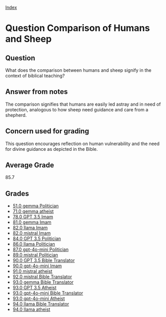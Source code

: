 
[Index](../../index.md)
# Question Comparison of Humans and Sheep
## Question
What does the comparison between humans and sheep signify in the context of biblical teaching?

## Answer from notes
The comparison signifies that humans are easily led astray and in need of protection, analogous to how sheep need guidance and care from a shepherd.

## Concern used for grading
This question encourages reflection on human vulnerability and the need for divine guidance as depicted in the Bible.

## Average Grade
85.7

## Grades
 * [51.0 gemma Politician](../answers/gemma_Politician/Comparison_of_Humans_and_Sheep.md)
 * [71.0 gemma atheist](../answers/gemma_atheist/Comparison_of_Humans_and_Sheep.md)
 * [78.0 GPT 3.5 Imam](../answers/GPT_3.5_Imam/Comparison_of_Humans_and_Sheep.md)
 * [81.0 gemma Imam](../answers/gemma_Imam/Comparison_of_Humans_and_Sheep.md)
 * [82.0 llama Imam](../answers/llama_Imam/Comparison_of_Humans_and_Sheep.md)
 * [82.0 mistral Imam](../answers/mistral_Imam/Comparison_of_Humans_and_Sheep.md)
 * [84.0 GPT 3.5 Politician](../answers/GPT_3.5_Politician/Comparison_of_Humans_and_Sheep.md)
 * [86.0 llama Politician](../answers/llama_Politician/Comparison_of_Humans_and_Sheep.md)
 * [87.0 gpt-4o-mini Politician](../answers/gpt-4o-mini_Politician/Comparison_of_Humans_and_Sheep.md)
 * [89.0 mistral Politician](../answers/mistral_Politician/Comparison_of_Humans_and_Sheep.md)
 * [90.0 GPT 3.5 Bible Translator](../answers/GPT_3.5_Bible_Translator/Comparison_of_Humans_and_Sheep.md)
 * [90.0 gpt-4o-mini Imam](../answers/gpt-4o-mini_Imam/Comparison_of_Humans_and_Sheep.md)
 * [91.0 mistral atheist](../answers/mistral_atheist/Comparison_of_Humans_and_Sheep.md)
 * [92.0 mistral Bible Translator](../answers/mistral_Bible_Translator/Comparison_of_Humans_and_Sheep.md)
 * [93.0 gemma Bible Translator](../answers/gemma_Bible_Translator/Comparison_of_Humans_and_Sheep.md)
 * [93.0 GPT 3.5 Atheist](../answers/GPT_3.5_Atheist/Comparison_of_Humans_and_Sheep.md)
 * [93.0 gpt-4o-mini Bible Translator](../answers/gpt-4o-mini_Bible_Translator/Comparison_of_Humans_and_Sheep.md)
 * [93.0 gpt-4o-mini Atheist](../answers/gpt-4o-mini_Atheist/Comparison_of_Humans_and_Sheep.md)
 * [94.0 llama Bible Translator](../answers/llama_Bible_Translator/Comparison_of_Humans_and_Sheep.md)
 * [94.0 llama atheist](../answers/llama_atheist/Comparison_of_Humans_and_Sheep.md)
